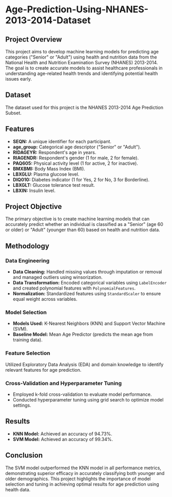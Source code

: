 # Age-Prediction-Using-NHANES-2013-2014-Dataset

## Project Overview
This project aims to develop machine learning models for predicting age categories ("Senior" or "Adult") using health and nutrition data from the National Health and Nutrition Examination Survey (NHANES) 2013-2014. The goal is to create accurate models to assist healthcare professionals in understanding age-related health trends and identifying potential health issues early.

## Dataset
The dataset used for this project is the NHANES 2013-2014 Age Prediction Subset.

## Features
- **SEQN:** A unique identifier for each participant.
- **age_group:** Categorical age descriptor ("Senior" or "Adult").
- **RIDAGEYR:** Respondent's age in years.
- **RIAGENDR:** Respondent's gender (1 for male, 2 for female).
- **PAQ605:** Physical activity level (1 for active, 2 for inactive).
- **BMXBMI:** Body Mass Index (BMI).
- **LBXGLU:** Plasma glucose level.
- **DIQ010:** Diabetes indicator (1 for Yes, 2 for No, 3 for Borderline).
- **LBXGLT:** Glucose tolerance test result.
- **LBXIN:** Insulin level.

## Project Objective
The primary objective is to create machine learning models that can accurately predict whether an individual is classified as a "Senior" (age 60 or older) or "Adult" (younger than 60) based on health and nutrition data.

## Methodology

### Data Engineering
- **Data Cleaning:** Handled missing values through imputation or removal and managed outliers using winsorization.
- **Data Transformation:** Encoded categorical variables using `LabelEncoder` and created polynomial features with `PolynomialFeatures`.
- **Normalization:** Standardized features using `StandardScaler` to ensure equal weight across variables.

### Model Selection
- **Models Used:** K-Nearest Neighbors (KNN) and Support Vector Machine (SVM).
- **Baseline Model:** Mean Age Predictor (predicts the mean age from training data).

### Feature Selection
Utilized Exploratory Data Analysis (EDA) and domain knowledge to identify relevant features for age prediction.

### Cross-Validation and Hyperparameter Tuning
- Employed k-fold cross-validation to evaluate model performance.
- Conducted hyperparameter tuning using grid search to optimize model settings.

## Results
- **KNN Model:** Achieved an accuracy of 94.73%.
- **SVM Model:** Achieved an accuracy of 99.34%.

## Conclusion
The SVM model outperformed the KNN model in all performance metrics, demonstrating superior efficacy in accurately classifying both younger and older demographics. This project highlights the importance of model selection and tuning in achieving optimal results for age prediction using health data.
